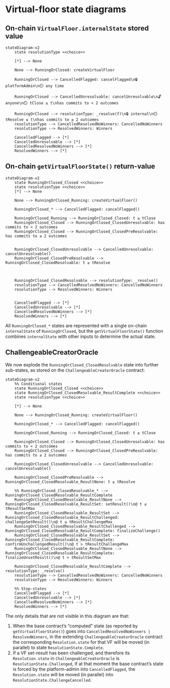 # Virtual-floor state diagrams

## On-chain `VirtualFloor.internalState` stored value

```mermaid
stateDiagram-v2
    state resolutionType <<choice>>

    [*] --> None

    None --> RunningOrClosed: createVirtualFloor

    RunningOrClosed --> CancelledFlagged: cancelFlagged\n🔒 platformAdmin\n⏲️ any time

    RunningOrClosed --> CancelledUnresolvable: cancelUnresolvable\n🔓 anyone\n⏲️ tClose ≤ t\nhas commits to < 2 outcomes

    RunningOrClosed --> resolutionType: _resolve(f)\n🔒 internal\n⏲️ tResolve ≤ t\nhas commits to ≥ 2 outcomes
    resolutionType --> CancelledResolvedNoWinners: CancelledNoWinners
    resolutionType --> ResolvedWinners: Winners

    CancelledFlagged --> [*]
    CancelledUnresolvable --> [*]
    CancelledResolvedNoWinners --> [*]
    ResolvedWinners --> [*]
```


## On-chain `getVirtualFloorState()` return-value

```mermaid
stateDiagram-v2
    state RunningOrClosed_Closed <<choice>>
    state resolutionType <<choice>>
    [*] --> None

    None --> RunningOrClosed_Running: createVirtualFloor()

    RunningOrClosed_* --> CancelledFlagged: cancelFlagged()

    RunningOrClosed_Running --> RunningOrClosed_Closed: t ≥ tClose
    RunningOrClosed_Closed --> RunningOrClosed_ClosedUnresolvable: has commits to < 2 outcomes
    RunningOrClosed_Closed --> RunningOrClosed_ClosedPreResolvable: has commits to ≥ 2 outcomes


    RunningOrClosed_ClosedUnresolvable --> CancelledUnresolvable: cancelUnresolvable()
    RunningOrClosed_ClosedPreResolvable --> RunningOrClosed_ClosedResolvable: t ≥ tResolve



    RunningOrClosed_ClosedResolvable --> resolutionType: _resolve()
    resolutionType --> CancelledResolvedNoWinners: CancelledNoWinners
    resolutionType --> ResolvedWinners: Winners


    CancelledFlagged --> [*]
    CancelledUnresolvable --> [*]
    CancelledResolvedNoWinners --> [*]
    ResolvedWinners --> [*]
```

All `RunningOrClosed_*` states are represented with a single on-chain `internalState` of `RunningOrClosed`, but the `getVirtualFloorState()` function combines `internalState` with other inputs to determine the actual state.

## ChallengeableCreatorOracle

We now explode the `RunningOrClosed_ClosedResolvable` state into further sub-states, as stored on the `ChallengeableCreatorOracle` contract:

```mermaid
stateDiagram-v2
    %% Conditional states
    state RunningOrClosed_Closed <<choice>>
    state RunningOrClosed_ClosedResolvable_ResultComplete <<choice>>
    state resolutionType <<choice>>

    [*] --> None

    None --> RunningOrClosed_Running: createVirtualFloor()

    RunningOrClosed_* --> CancelledFlagged: cancelFlagged()

    RunningOrClosed_Running --> RunningOrClosed_Closed: t ≥ tClose

    RunningOrClosed_Closed --> RunningOrClosed_ClosedUnresolvable: has commits to < 2 outcomes
    RunningOrClosed_Closed --> RunningOrClosed_ClosedPreResolvable: has commits to ≥ 2 outcomes

    RunningOrClosed_ClosedUnresolvable --> CancelledUnresolvable: cancelUnresolvable()

    RunningOrClosed_ClosedPreResolvable --> RunningOrClosed_ClosedResolvable_ResultNone: t ≥ tResolve

    %% RunningOrClosed_ClosedResolvable_* --> RunningOrClosed_ClosedResolvable_ResultComplete
    RunningOrClosed_ClosedResolvable_ResultNone --> RunningOrClosed_ClosedResolvable_ResultSet: setResult()\n@ t ≤ tResultSetMax
    RunningOrClosed_ClosedResolvable_ResultSet --> RunningOrClosed_ClosedResolvable_ResultChallenged: challengeSetResult()\n@ t ≤ tResultChallengeMax
    RunningOrClosed_ClosedResolvable_ResultChallenged --> RunningOrClosed_ClosedResolvable_ResultComplete: finalizeChallenge()
    RunningOrClosed_ClosedResolvable_ResultSet --> RunningOrClosed_ClosedResolvable_ResultComplete: confirmUnchallengedResult()\n@ t > tResultChallengeMax
    RunningOrClosed_ClosedResolvable_ResultNone --> RunningOrClosed_ClosedResolvable_ResultComplete: finalizeUnsetResult()\n@ t > tResultSetMax

    RunningOrClosed_ClosedResolvable_ResultComplete --> resolutionType: _resolve()
    resolutionType --> CancelledResolvedNoWinners: CancelledNoWinners
    resolutionType --> ResolvedWinners: Winners

    %% Stop-states
    CancelledFlagged --> [*]
    CancelledUnresolvable --> [*]
    CancelledResolvedNoWinners --> [*]
    ResolvedWinners --> [*]
```

The only details that are not visible in this diagram are that:
1. When the base contract’s “computed” state (as reported by `getVirtualFloorState()`) goes into `CancelledResolvedNoWinners | ResolvedWinners`, in the extending `ChallengeableCreatorOracle` contract the corresponding `Resolution.state` for that VF will be moved (in parallel) to state `ResolutionState.Complete`.
2. If a VF set-result has been challenged, and therefore its `Resolution.state` in `ChallengeableCreatorOracle` is `ResolutionState.Challenged`, if at that moment the base contract’s state is forced by the platform-admin into `CancelledFlagged`, the `Resolution.state` will be moved (in parallel) into `ResolutionState.ChallengeCancelled`.
